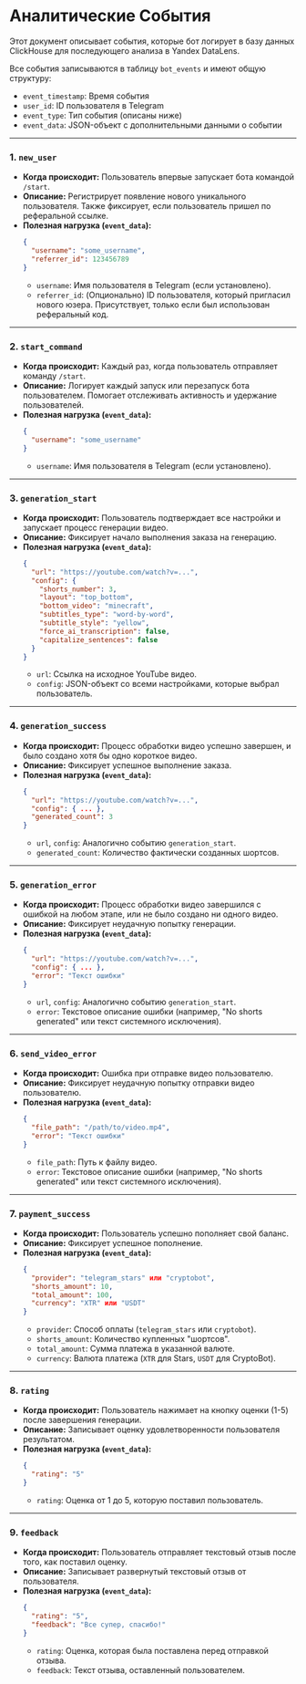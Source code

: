 # Аналитические События

Этот документ описывает события, которые бот логирует в базу данных ClickHouse для последующего анализа в Yandex DataLens.

Все события записываются в таблицу `bot_events` и имеют общую структуру:
- `event_timestamp`: Время события
- `user_id`: ID пользователя в Telegram
- `event_type`: Тип события (описаны ниже)
- `event_data`: JSON-объект с дополнительными данными о событии

---

### 1. `new_user`

*   **Когда происходит:** Пользователь впервые запускает бота командой `/start`.
*   **Описание:** Регистрирует появление нового уникального пользователя. Также фиксирует, если пользователь пришел по реферальной ссылке.
*   **Полезная нагрузка (`event_data`):**
    ```json
    {
      "username": "some_username",
      "referrer_id": 123456789
    }
    ```
    *   `username`: Имя пользователя в Telegram (если установлено).
    *   `referrer_id`: (Опционально) ID пользователя, который пригласил нового юзера. Присутствует, только если был использован реферальный код.

---

### 2. `start_command`

*   **Когда происходит:** Каждый раз, когда пользователь отправляет команду `/start`.
*   **Описание:** Логирует каждый запуск или перезапуск бота пользователем. Помогает отслеживать активность и удержание пользователей.
*   **Полезная нагрузка (`event_data`):**
    ```json
    {
      "username": "some_username"
    }
    ```
    *   `username`: Имя пользователя в Telegram (если установлено).

---

### 3. `generation_start`

*   **Когда происходит:** Пользователь подтверждает все настройки и запускает процесс генерации видео.
*   **Описание:** Фиксирует начало выполнения заказа на генерацию.
*   **Полезная нагрузка (`event_data`):**
    ```json
    {
      "url": "https://youtube.com/watch?v=...",
      "config": {
        "shorts_number": 3,
        "layout": "top_bottom",
        "bottom_video": "minecraft",
        "subtitles_type": "word-by-word",
        "subtitle_style": "yellow",
        "force_ai_transcription": false,
        "capitalize_sentences": false
      }
    }
    ```
    *   `url`: Ссылка на исходное YouTube видео.
    *   `config`: JSON-объект со всеми настройками, которые выбрал пользователь.

---

### 4. `generation_success`

*   **Когда происходит:** Процесс обработки видео успешно завершен, и было создано хотя бы одно короткое видео.
*   **Описание:** Фиксирует успешное выполнение заказа.
*   **Полезная нагрузка (`event_data`):**
    ```json
    {
      "url": "https://youtube.com/watch?v=...",
      "config": { ... },
      "generated_count": 3
    }
    ```
    *   `url`, `config`: Аналогично событию `generation_start`.
    *   `generated_count`: Количество фактически созданных шортсов.

---

### 5. `generation_error`

*   **Когда происходит:** Процесс обработки видео завершился с ошибкой на любом этапе, или не было создано ни одного видео.
*   **Описание:** Фиксирует неудачную попытку генерации.
*   **Полезная нагрузка (`event_data`):**
    ```json
    {
      "url": "https://youtube.com/watch?v=...",
      "config": { ... },
      "error": "Текст ошибки"
    }
    ```
    *   `url`, `config`: Аналогично событию `generation_start`.
    *   `error`: Текстовое описание ошибки (например, "No shorts generated" или текст системного исключения).

---

### 6. `send_video_error`

*   **Когда происходит:** Ошибка при отправке видео пользователю.
*   **Описание:** Фиксирует неудачную попытку отправки видео пользователю.
*   **Полезная нагрузка (`event_data`):**
    ```json
    {
      "file_path": "/path/to/video.mp4",
      "error": "Текст ошибки"
    }
    ```
    *   `file_path`: Путь к файлу видео.
    *   `error`: Текстовое описание ошибки (например, "No shorts generated" или текст системного исключения).

---

### 7. `payment_success`

*   **Когда происходит:** Пользователь успешно пополняет свой баланс.
*   **Описание:** Фиксирует успешное пополнение.
*   **Полезная нагрузка (`event_data`):**
    ```json
    {
      "provider": "telegram_stars" или "cryptobot",
      "shorts_amount": 10,
      "total_amount": 100,
      "currency": "XTR" или "USDT"
    }
    ```
    *   `provider`: Способ оплаты (`telegram_stars` или `cryptobot`).
    *   `shorts_amount`: Количество купленных "шортсов".
    *   `total_amount`: Сумма платежа в указанной валюте.
    *   `currency`: Валюта платежа (`XTR` для Stars, `USDT` для CryptoBot).

---

### 8. `rating`

*   **Когда происходит:** Пользователь нажимает на кнопку оценки (1-5) после завершения генерации.
*   **Описание:** Записывает оценку удовлетворенности пользователя результатом.
*   **Полезная нагрузка (`event_data`):**
    ```json
    {
      "rating": "5"
    }
    ```
    *   `rating`: Оценка от 1 до 5, которую поставил пользователь.

---

### 9. `feedback`

*   **Когда происходит:** Пользователь отправляет текстовый отзыв после того, как поставил оценку.
*   **Описание:** Записывает развернутый текстовый отзыв от пользователя.
*   **Полезная нагрузка (`event_data`):**
    ```json
    {
      "rating": "5",
      "feedback": "Все супер, спасибо!"
    }
    ```
    *   `rating`: Оценка, которая была поставлена перед отправкой отзыва.
    *   `feedback`: Текст отзыва, оставленный пользователем.
